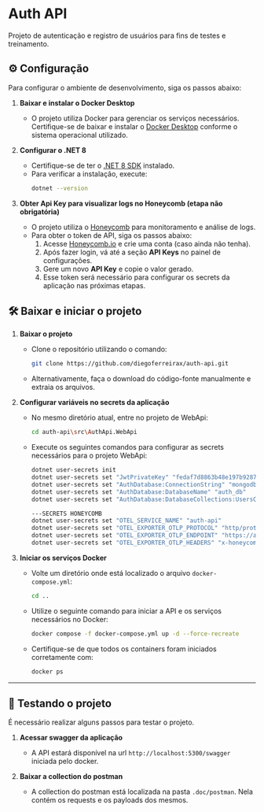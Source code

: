 # Auth API

Projeto de autenticação e registro de usuários para fins de testes e treinamento.

## ⚙️ Configuração

Para configurar o ambiente de desenvolvimento, siga os passos abaixo:

1. **Baixar e instalar o Docker Desktop**
   - O projeto utiliza Docker para gerenciar os serviços necessários. Certifique-se de baixar e instalar o [Docker Desktop](https://www.docker.com/products/docker-desktop/) conforme o sistema operacional utilizado.

2. **Configurar o .NET 8**
   - Certifique-se de ter o [.NET 8 SDK](https://dotnet.microsoft.com/en-us/download/dotnet/8.0) instalado.
   - Para verificar a instalação, execute:
     ```sh
     dotnet --version
     ```

3. **Obter Api Key para visualizar logs no Honeycomb (etapa não obrigatória)**   
   - O projeto utiliza o [Honeycomb](https://www.honeycomb.io/) para monitoramento e análise de logs.  
   - Para obter o token de API, siga os passos abaixo:  
     1. Acesse [Honeycomb.io](https://www.honeycomb.io/) e crie uma conta (caso ainda não tenha).  
     2. Após fazer login, vá até a seção **API Keys** no painel de configurações.  
     3. Gere um novo **API Key** e copie o valor gerado.  
     4. Esse token será necessário para configurar os secrets da aplicação nas próximas etapas.  


## 🛠️ Baixar e iniciar o projeto

1. **Baixar o projeto**
   - Clone o repositório utilizando o comando:
     ```sh
     git clone https://github.com/diegoferreirax/auth-api.git
     ```
   - Alternativamente, faça o download do código-fonte manualmente e extraia os arquivos.

2. **Configurar variáveis no secrets da aplicação**   
   - No mesmo diretório atual, entre no projeto de WebApi:
     ```sh
     cd auth-api\src\AuthApi.WebApi
     ```
   - Execute os seguintes comandos para configurar as secrets necessários para o projeto WebApi:
      ```sh
      dotnet user-secrets init
      dotnet user-secrets set "JwtPrivateKey" "fedaf7d8863b48e197b9287d492b708e"
      dotnet user-secrets set "AuthDatabase:ConnectionString" "mongodb://root:12345@auth_mongodb:27017"
      dotnet user-secrets set "AuthDatabase:DatabaseName" "auth_db"
      dotnet user-secrets set "AuthDatabase:DatabaseCollections:UsersCollection" "users"

      ---SECRETS HONEYCOMB
      dotnet user-secrets set "OTEL_SERVICE_NAME" "auth-api"
      dotnet user-secrets set "OTEL_EXPORTER_OTLP_PROTOCOL" "http/protobuf"
      dotnet user-secrets set "OTEL_EXPORTER_OTLP_ENDPOINT" "https://api.honeycomb.io"
      dotnet user-secrets set "OTEL_EXPORTER_OTLP_HEADERS" "x-honeycomb-team=SeuTokenDoHoneyComb"
      ```

4. **Iniciar os serviços Docker**
   - Volte um diretório onde está localizado o arquivo `docker-compose.yml`:
     ```sh
     cd ..
     ```
   - Utilize o seguinte comando para iniciar a API e os serviços necessários no Docker:
     ```sh
     docker compose -f docker-compose.yml up -d --force-recreate
     ```
   - Certifique-se de que todos os containers foram iniciados corretamente com:
     ```sh
     docker ps
     ```

---

## 🚧 Testando o projeto

É necessário realizar alguns passos para testar o projeto.

1. **Acessar swagger da aplicação**
   - A API estará disponível na url `http://localhost:5300/swagger` iniciada pelo docker.

2. **Baixar a collection do postman**
   - A collection do postman está localizada na pasta `.doc/postman`. Nela contém os requests e os payloads dos mesmos.
